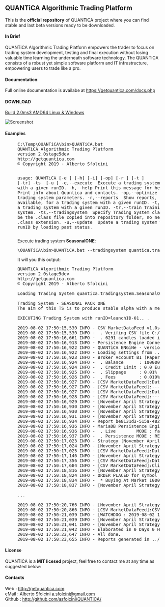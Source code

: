 ## QUANTiCA Algorithmic Trading Platform

This is the __official repository__ of QUANTiCA project where you can find stable and last beta versions ready to be downloaded.

#### In Brief
QUANTiCA Algorithmic Trading Platform empowers the trader to focus on trading system development, testing and final execution without losing valuable time learning the underneath software technology. The QUANTiCA consists of a robust yet simple software platform and IT infrastructure, empowering users to trade like a pro.

#### Documentation
Full online documentation is availabe at  https://getquantica.com/docs.php

#### DOWNLOAD

[Build 2.0ms3 AMD64 Linux & Windows](https://github.com/asfolcini/QUANTiCA-standalone/)


![Screenshot](https://getquantica.com/assets/img/quantica_dashboard.png)

#### Examples
<dd>
<pre>
C:\Temp\QUANTiCA\bin>QUANTiCA.bat
QUANTiCA Algorithmic Trading Platform
version 2.0stage5dev
http://getquantica.com
© Copyright 2019 - Alberto Sfolcini <a.sfolcini@gmail.com>

usage: QUANTiCA [-e <arg>] [-h] [-i] [-op] [-r <arg>] [-t <arg>] [-tr] -ts
       <arg> [-u <arg>]
 -e,--execute <arg>          Execute a trading system with a given runID.
 -h,--help                   Print this message for help.
 -i,--info                   Print info about Quantica and contacts.
 -op,--optimize              Optimizing the trading system parameters.
 -r,--reports <arg>          Show reports, if available, for a trading
                             system with a given runID.
 -t,--test <arg>             Test a trading system with a given runID.
 -tr,--train                 Training the trading system.
 -ts,--tradingsystem <arg>   Specify Trading System class, it must be the
                             .class file copied into repository folder, no
                             need to specify the .class extension.
 -u,--update <arg>           Update a trading system with a given runID by
                             loading past status.
</pre>

Execute trading system __SeasonalONE__:
<pre>
\QUANTiCA\bin>QUANTiCA.bat --tradingsystem quantica.tradingsystem.SeasonalONE --execute launchID-01
</pre>

It will you this output:

<pre>
QUANTiCA Algorithmic Trading Platform
version 2.0stage5dev
http://getquantica.com
© Copyright 2019 - Alberto Sfolcini <a.sfolcini@gmail.com>

Loading Trading System quantica.tradingsystem.SeasonalONE.. .

Trading System - SEASONAL PACK ONE
The aim of this TS is to produce stable alpha with a medium-low risk profile.

EXECUTING Trading System with runID=launchID-01.. .

2019-08-02 17:50:15,530 INFO - CSV MarketDataFeed v1.0stable (YAHOO CSV FORMAT)
2019-08-02 17:50:15,530 INFO -  . Verifing CSV file C:/Temp/Storico/SPY.csv
2019-08-02 17:50:16,661 INFO -  . 6291 candles loaded in memory.
2019-08-02 17:50:16,913 INFO - Persistence Engine Connected to 127.0.0.1:3306/db-quantica-core
2019-08-02 17:50:16,922 INFO - QUANTiCA ENGiNe - version 2.0stage5dev fired up!
2019-08-02 17:50:16,922 INFO - Loading settings from ../config/quantica.properties.. .
2019-08-02 17:50:16,923 INFO - Broker Account B1 (Paper Broker)
2019-08-02 17:50:16,924 INFO -  . Balance      : 1000000.0 Euro
2019-08-02 17:50:16,924 INFO -  . Credit Limit : 0.0 Euro
2019-08-02 17:50:16,925 INFO -  . Slippage     : 0.01%
2019-08-02 17:50:16,926 INFO -  . Fees         : 0.019% (Min:4.0)(Max:19.0)
2019-08-02 17:50:16,927 INFO - [CSV MarketDataFeed]:DataFeed CSV MarketDataFeed [ID:4c3eeee1-be18-4054-9cc1-07c9b8af00cf]
2019-08-02 17:50:16,927 INFO - [CSV MarketDataFeed]:------------------------------------------------------------------------------------
2019-08-02 17:50:16,927 INFO - [CSV MarketDataFeed]:DataFeedNoName
2019-08-02 17:50:16,928 INFO - [CSV MarketDataFeed]:------------------------------------------------------------------------------------
2019-08-02 17:50:16,929 INFO - [November April Strategy] Strategy November April Strategy [ID:da595b92-a6d6-4308-90cc-700ad16a3dd5]
2019-08-02 17:50:16,930 INFO - [November April Strategy] ------------------------------------------------------------------------------------------
2019-08-02 17:50:16,930 INFO - [November April Strategy] This strategy tries to exploit the seasonal November-April effect.
2019-08-02 17:50:16,931 INFO - [November April Strategy] ------------------------------------------------------------------------------------------
2019-08-02 17:50:16,934 INFO - Report be8131d3-515a-482d-b8fb-452c80f0683c ()
2019-08-02 17:50:16,936 INFO - MariaDB Persistence Engine for QUANTiCA - 2019.06.14 (c) Alberto Sfolcini <a.sfolcini@gmail.com>
2019-08-02 17:50:16,936 INFO -  . Live        MODE : false
2019-08-02 17:50:16,937 INFO -  . Persistence MODE : RESET
2019-08-02 17:50:17,023 INFO - Strategy [November April Strategy] subscribed to marketData.
2019-08-02 17:50:17,024 INFO - [November April Strategy] onStart():
2019-08-02 17:50:17,025 INFO - [CSV MarketDataFeed]:DataFeed (CSV MarketDataFeed) activated on tcp://localhost:6000
2019-08-02 17:50:17,146 INFO - [November April Strategy]  connected to tcp://localhost:6000 and ready to get marketData (using filer '' )
2019-08-02 17:50:17,356 INFO - [CSV MarketDataFeed]:DataFeed is waiting for clients [1] to connect...
2019-08-02 17:50:17,684 INFO - [CSV MarketDataFeed]:Client [1] 'November April Strategy' synched.
2019-08-02 17:50:18,816 INFO - [November April Strategy] BUY Triggered on 1993-10-27
2019-08-02 17:50:18,824 INFO - ORDER PLACED for symbol [SPY][ID:B-19931027]
2019-08-02 17:50:18,834 INFO -  * Buying At Market 1000 of [SPY] amount: 29,696.095 Euro
2019-08-02 17:50:18,837 INFO - [November April Strategy] onExecution(): transactionID: 91bd1e2c-5981-4ffb-b0cb-c7e1dbc40f14

...

2019-08-02 17:50:20,766 INFO - [November April Strategy] INVOKE_STOP DETECTED...
2019-08-02 17:50:20,866 INFO - [CSV MarketDataFeed]:CSV MarketDataFeed disconnected from tcp://localhost:6000
2019-08-02 17:50:21,039 INFO - [WATCHDOG : 2019-08-02 17:50:21.039 : system is running... ]
2019-08-02 17:50:21,039 INFO - [November April Strategy] Stopping safely...
2019-08-02 17:50:21,041 INFO - [November April Strategy] onStop():
2019-08-02 17:50:21,042 INFO - Elaborated in 0 Days 0 Hours 0 Minutes 4 Seconds (4106 millis). [Processors: 4][Memory Free/Total: 113197512/128974848 bytes]
2019-08-02 17:50:23,647 INFO - All done.
2019-08-02 17:50:23,655 INFO - Reports generated in ../reports/launchID-01/Report-20190802_175016.txt
</pre>
</dd>
         
#### License
QUANTiCA is a __MIT licesed__ project, feel free to contact me at any time as suggested below:

#### Contacts
Web    : http://getquantica.com<br>
eMail  : Alberto Sfolcini <a.sfolcini@gmail.com><br>
Github : http://github.com/asfolcini/QUANTiCA/<br>



